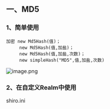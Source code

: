## 一、MD5
### 1、简单使用
	加密 new Md5Hash(值)；
         new Md5Hash(值,加盐)；
         new Md5Hash(值,加盐,次数)；
	     new simpleHash("MD5",值,加盐,次数)
![image.png](https://i.loli.net/2019/11/20/IQnpzLE52XyaOWF.png)  

### 2、在自定义Realm中使用
shiro.ini